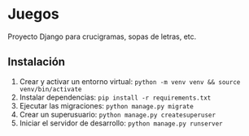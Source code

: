 # Juegos
Proyecto Django para crucigramas, sopas de letras, etc.

## Instalación

1. Crear y activar un entorno virtual:
   `python -m venv venv && source venv/bin/activate`
2. Instalar dependencias:
   `pip install -r requirements.txt`
3. Ejecutar las migraciones:
   `python manage.py migrate`
4. Crear un superusuario:
   `python manage.py createsuperuser`
5. Iniciar el servidor de desarrollo:
   `python manage.py runserver`
